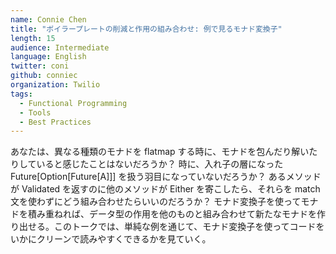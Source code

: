 ```yaml
---
name: Connie Chen
title: "ボイラープレートの削減と作用の組み合わせ: 例で見るモナド変換子"
length: 15
audience: Intermediate
language: English
twitter: coni
github: conniec
organization: Twilio
tags:
  - Functional Programming
  - Tools
  - Best Practices
---
```

あなたは、異なる種類のモナドを flatmap する時に、モナドを包んだり解いたりしていると感じたことはないだろうか？ 時に、入れ子の層になった Future[Option[Future[A]]] を扱う羽目になっていないだろうか？ あるメソッドが Validated を返すのに他のメソッドが Either を寄こしたら、それらを match 文を使わずにどう組み合わせたらいいのだろうか？ モナド変換子を使ってモナドを積み重ねれば、データ型の作用を他のものと組み合わせて新たなモナドを作り出せる。このトークでは、単純な例を通じて、モナド変換子を使ってコードをいかにクリーンで読みやすくできるかを見ていく。
